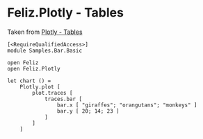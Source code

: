 ﻿# Feliz.Plotly - Tables

Taken from [Plotly - Tables](https://plot.ly/javascript/table/)

```fsharp:plotly-chart-table-basic
[<RequireQualifiedAccess>]
module Samples.Bar.Basic

open Feliz
open Feliz.Plotly

let chart () =
    Plotly.plot [
        plot.traces [
            traces.bar [
                bar.x [ "giraffes"; "orangutans"; "monkeys" ]
                bar.y [ 20; 14; 23 ]
            ]
        ]
    ]
```